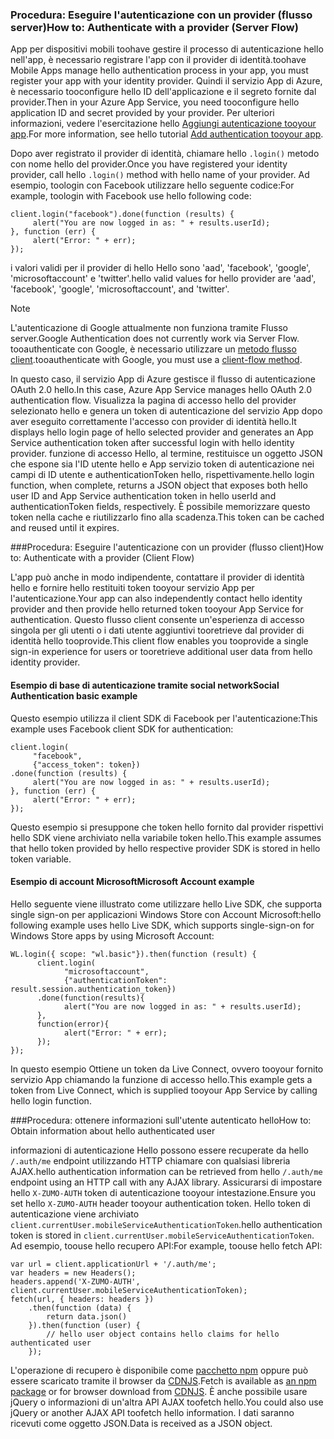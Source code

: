 ### <span data-ttu-id="f8895-101"><a name="server-auth"></a>Procedura: Eseguire l'autenticazione con un provider (flusso server)</span><span class="sxs-lookup"><span data-stu-id="f8895-101"><a name="server-auth"></a>How to: Authenticate with a provider (Server Flow)</span></span>
<span data-ttu-id="f8895-102">App per dispositivi mobili toohave gestire il processo di autenticazione hello nell'app, è necessario registrare l'app con il provider di identità.</span><span class="sxs-lookup"><span data-stu-id="f8895-102">toohave Mobile Apps manage hello authentication process in your app, you must register your app with your identity provider.</span></span> <span data-ttu-id="f8895-103">Quindi il servizio App di Azure, è necessario tooconfigure hello ID dell'applicazione e il segreto fornite dal provider.</span><span class="sxs-lookup"><span data-stu-id="f8895-103">Then in your Azure App Service, you need tooconfigure hello application ID and secret provided by your provider.</span></span>
<span data-ttu-id="f8895-104">Per ulteriori informazioni, vedere l'esercitazione hello [Aggiungi autenticazione tooyour app](../articles/app-service-mobile/app-service-mobile-cordova-get-started-users.md).</span><span class="sxs-lookup"><span data-stu-id="f8895-104">For more information, see hello tutorial [Add authentication tooyour app](../articles/app-service-mobile/app-service-mobile-cordova-get-started-users.md).</span></span>

<span data-ttu-id="f8895-105">Dopo aver registrato il provider di identità, chiamare hello `.login()` metodo con nome hello del provider.</span><span class="sxs-lookup"><span data-stu-id="f8895-105">Once you have registered your identity provider, call hello `.login()` method with hello name of your provider.</span></span> <span data-ttu-id="f8895-106">Ad esempio, toologin con Facebook utilizzare hello seguente codice:</span><span class="sxs-lookup"><span data-stu-id="f8895-106">For example, toologin with Facebook use hello following code:</span></span>

```
client.login("facebook").done(function (results) {
     alert("You are now logged in as: " + results.userId);
}, function (err) {
     alert("Error: " + err);
});
```

<span data-ttu-id="f8895-107">i valori validi per il provider di hello Hello sono 'aad', 'facebook', 'google', 'microsoftaccount' e 'twitter'.</span><span class="sxs-lookup"><span data-stu-id="f8895-107">hello valid values for hello provider are 'aad', 'facebook', 'google', 'microsoftaccount', and 'twitter'.</span></span>

> [!NOTE]
> <span data-ttu-id="f8895-108">L'autenticazione di Google attualmente non funziona tramite Flusso server.</span><span class="sxs-lookup"><span data-stu-id="f8895-108">Google Authentication does not currently work via Server Flow.</span></span>  <span data-ttu-id="f8895-109">tooauthenticate con Google, è necessario utilizzare un [metodo flusso client](#client-auth).</span><span class="sxs-lookup"><span data-stu-id="f8895-109">tooauthenticate with Google, you must use a [client-flow method](#client-auth).</span></span>

<span data-ttu-id="f8895-110">In questo caso, il servizio App di Azure gestisce il flusso di autenticazione OAuth 2.0 hello.</span><span class="sxs-lookup"><span data-stu-id="f8895-110">In this case, Azure App Service manages hello OAuth 2.0 authentication flow.</span></span>  <span data-ttu-id="f8895-111">Visualizza la pagina di accesso hello del provider selezionato hello e genera un token di autenticazione del servizio App dopo aver eseguito correttamente l'accesso con provider di identità hello.</span><span class="sxs-lookup"><span data-stu-id="f8895-111">It displays hello login page of hello selected provider and generates an App Service authentication token after successful login with hello identity provider.</span></span> <span data-ttu-id="f8895-112">funzione di accesso Hello, al termine, restituisce un oggetto JSON che espone sia l'ID utente hello e App servizio token di autenticazione nei campi di ID utente e authenticationToken hello, rispettivamente.</span><span class="sxs-lookup"><span data-stu-id="f8895-112">hello login function, when complete, returns a JSON object that exposes both hello user ID and App Service authentication token in hello userId and authenticationToken fields, respectively.</span></span> <span data-ttu-id="f8895-113">È possibile memorizzare questo token nella cache e riutilizzarlo fino alla scadenza.</span><span class="sxs-lookup"><span data-stu-id="f8895-113">This token can be cached and reused until it expires.</span></span>

###<span data-ttu-id="f8895-114"><a name="client-auth"></a>Procedura: Eseguire l'autenticazione con un provider (flusso client)</span><span class="sxs-lookup"><span data-stu-id="f8895-114"><a name="client-auth"></a>How to: Authenticate with a provider (Client Flow)</span></span>

<span data-ttu-id="f8895-115">L'app può anche in modo indipendente, contattare il provider di identità hello e fornire hello restituiti token tooyour servizio App per l'autenticazione.</span><span class="sxs-lookup"><span data-stu-id="f8895-115">Your app can also independently contact hello identity provider and then provide hello returned token tooyour App Service for authentication.</span></span> <span data-ttu-id="f8895-116">Questo flusso client consente un'esperienza di accesso singola per gli utenti o i dati utente aggiuntivi tooretrieve dal provider di identità hello tooprovide.</span><span class="sxs-lookup"><span data-stu-id="f8895-116">This client flow enables you tooprovide a single sign-in experience for users or tooretrieve additional user data from hello identity provider.</span></span>

#### <a name="social-authentication-basic-example"></a><span data-ttu-id="f8895-117">Esempio di base di autenticazione tramite social network</span><span class="sxs-lookup"><span data-stu-id="f8895-117">Social Authentication basic example</span></span>

<span data-ttu-id="f8895-118">Questo esempio utilizza il client SDK di Facebook per l'autenticazione:</span><span class="sxs-lookup"><span data-stu-id="f8895-118">This example uses Facebook client SDK for authentication:</span></span>

```
client.login(
     "facebook",
     {"access_token": token})
.done(function (results) {
     alert("You are now logged in as: " + results.userId);
}, function (err) {
     alert("Error: " + err);
});

```
<span data-ttu-id="f8895-119">Questo esempio si presuppone che token hello fornito dal provider rispettivi hello SDK viene archiviato nella variabile token hello.</span><span class="sxs-lookup"><span data-stu-id="f8895-119">This example assumes that hello token provided by hello respective provider SDK is stored in hello token variable.</span></span>

#### <a name="microsoft-account-example"></a><span data-ttu-id="f8895-120">Esempio di account Microsoft</span><span class="sxs-lookup"><span data-stu-id="f8895-120">Microsoft Account example</span></span>

<span data-ttu-id="f8895-121">Hello seguente viene illustrato come utilizzare hello Live SDK, che supporta single sign-on per applicazioni Windows Store con Account Microsoft:</span><span class="sxs-lookup"><span data-stu-id="f8895-121">hello following example uses hello Live SDK, which supports single-sign-on for Windows Store apps by using Microsoft Account:</span></span>

```
WL.login({ scope: "wl.basic"}).then(function (result) {
      client.login(
            "microsoftaccount",
            {"authenticationToken": result.session.authentication_token})
      .done(function(results){
            alert("You are now logged in as: " + results.userId);
      },
      function(error){
            alert("Error: " + err);
      });
});

```

<span data-ttu-id="f8895-122">In questo esempio Ottiene un token da Live Connect, ovvero tooyour fornito servizio App chiamando la funzione di accesso hello.</span><span class="sxs-lookup"><span data-stu-id="f8895-122">This example gets a token from Live Connect, which is supplied tooyour App Service by calling hello login function.</span></span>

###<span data-ttu-id="f8895-123"><a name="auth-getinfo"></a>Procedura: ottenere informazioni sull'utente autenticato hello</span><span class="sxs-lookup"><span data-stu-id="f8895-123"><a name="auth-getinfo"></a>How to: Obtain information about hello authenticated user</span></span>

<span data-ttu-id="f8895-124">informazioni di autenticazione Hello possono essere recuperate da hello `/.auth/me` endpoint utilizzando HTTP chiamare con qualsiasi libreria AJAX.</span><span class="sxs-lookup"><span data-stu-id="f8895-124">hello authentication information can be retrieved from hello `/.auth/me` endpoint using an HTTP call with any AJAX library.</span></span>  <span data-ttu-id="f8895-125">Assicurarsi di impostare hello `X-ZUMO-AUTH` token di autenticazione tooyour intestazione.</span><span class="sxs-lookup"><span data-stu-id="f8895-125">Ensure you set hello `X-ZUMO-AUTH` header tooyour authentication token.</span></span>  <span data-ttu-id="f8895-126">Hello token di autenticazione viene archiviato `client.currentUser.mobileServiceAuthenticationToken`.</span><span class="sxs-lookup"><span data-stu-id="f8895-126">hello authentication token is stored in `client.currentUser.mobileServiceAuthenticationToken`.</span></span>  <span data-ttu-id="f8895-127">Ad esempio, toouse hello recupero API:</span><span class="sxs-lookup"><span data-stu-id="f8895-127">For example, toouse hello fetch API:</span></span>

```
var url = client.applicationUrl + '/.auth/me';
var headers = new Headers();
headers.append('X-ZUMO-AUTH', client.currentUser.mobileServiceAuthenticationToken);
fetch(url, { headers: headers })
    .then(function (data) {
        return data.json()
    }).then(function (user) {
        // hello user object contains hello claims for hello authenticated user
    });
```

<span data-ttu-id="f8895-128">L'operazione di recupero è disponibile come [pacchetto npm](https://www.npmjs.com/package/whatwg-fetch) oppure può essere scaricato tramite il browser da [CDNJS](https://cdnjs.com/libraries/fetch).</span><span class="sxs-lookup"><span data-stu-id="f8895-128">Fetch is available as [an npm package](https://www.npmjs.com/package/whatwg-fetch) or for browser download from [CDNJS](https://cdnjs.com/libraries/fetch).</span></span> <span data-ttu-id="f8895-129">È anche possibile usare jQuery o informazioni di un'altra API AJAX toofetch hello.</span><span class="sxs-lookup"><span data-stu-id="f8895-129">You could also use jQuery or another AJAX API toofetch hello information.</span></span>  <span data-ttu-id="f8895-130">I dati saranno ricevuti come oggetto JSON.</span><span class="sxs-lookup"><span data-stu-id="f8895-130">Data is received as a JSON object.</span></span>
